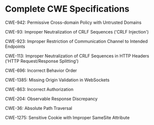 

# Complete CWE Specifications

CWE-942: Permissive Cross-domain Policy with Untrusted Domains

CWE-93: Improper Neutralization of CRLF Sequences ('CRLF Injection')

CWE-923: Improper Restriction of Communication Channel to Intended Endpoints

CWE-113: Improper Neutralization of CRLF Sequences in HTTP Headers ('HTTP Request/Response Splitting')

CWE-696: Incorrect Behavior Order

CWE-1385: Missing Origin Validation in WebSockets

CWE-863: Incorrect Authorization

CWE-204: Observable Response Discrepancy

CWE-36: Absolute Path Traversal

CWE-1275: Sensitive Cookie with Improper SameSite Attribute